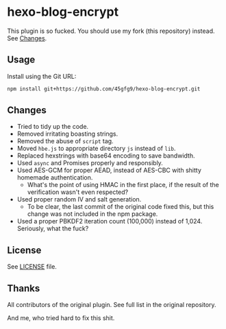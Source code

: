 # hexo-blog-encrypt

This plugin is so fucked. You should use my fork (this repository) instead. See [Changes](#changes).

## Usage

Install using the Git URL:

```bash
npm install git+https://github.com/45gfg9/hexo-blog-encrypt.git
```

## Changes

- Tried to tidy up the code.
- Removed irritating boasting strings.
- Removed the abuse of `script` tag.
- Moved `hbe.js` to appropriate directory `js` instead of `lib`.
- Replaced hexstrings with base64 encoding to save bandwidth.
- Used `async` and Promises properly and responsibly.
- Used AES-GCM for proper AEAD, instead of AES-CBC with shitty homemade authentication.
  - What's the point of using HMAC in the first place, if the result of the verification wasn't even respected?
- Used proper random IV and salt generation.
  - To be clear, the last commit of the original code fixed this, but this change was not included in the npm package.
- Used a proper PBKDF2 iteration count (100,000) instead of 1,024. Seriously, what the fuck?

## License

See [LICENSE](LICENSE) file.

## Thanks

All contributors of the original plugin. See full list in the original repository.

And me, who tried hard to fix this shit.
